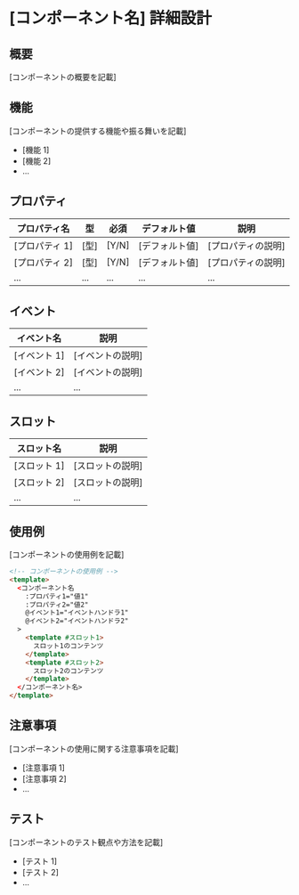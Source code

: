# [コンポーネント名] 詳細設計

## 概要

[コンポーネントの概要を記載]

## 機能

[コンポーネントの提供する機能や振る舞いを記載]

- [機能 1]
- [機能 2]
- ...

## プロパティ

| プロパティ名   | 型   | 必須  | デフォルト値   | 説明               |
| -------------- | ---- | ----- | -------------- | ------------------ |
| [プロパティ 1] | [型] | [Y/N] | [デフォルト値] | [プロパティの説明] |
| [プロパティ 2] | [型] | [Y/N] | [デフォルト値] | [プロパティの説明] |
| ...            | ...  | ...   | ...            | ...                |

## イベント

| イベント名   | 説明             |
| ------------ | ---------------- |
| [イベント 1] | [イベントの説明] |
| [イベント 2] | [イベントの説明] |
| ...          | ...              |

## スロット

| スロット名   | 説明             |
| ------------ | ---------------- |
| [スロット 1] | [スロットの説明] |
| [スロット 2] | [スロットの説明] |
| ...          | ...              |

## 使用例

[コンポーネントの使用例を記載]

```html
<!-- コンポーネントの使用例 -->
<template>
  <コンポーネント名
    :プロパティ1="値1"
    :プロパティ2="値2"
    @イベント1="イベントハンドラ1"
    @イベント2="イベントハンドラ2"
  >
    <template #スロット1>
      スロット1のコンテンツ
    </template>
    <template #スロット2>
      スロット2のコンテンツ
    </template>
  </コンポーネント名>
</template>
```

## 注意事項

[コンポーネントの使用に関する注意事項を記載]

- [注意事項 1]
- [注意事項 2]
- ...

## テスト

[コンポーネントのテスト観点や方法を記載]

- [テスト 1]
- [テスト 2]
- ...
